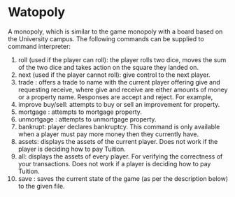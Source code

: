 # Watopoly
A monopoly, which is similar to the game monopoly with a board based on the University campus.
The following commands can be supplied to command interpreter:

1. roll (used if the player can roll): the player rolls two dice, moves the sum of the two dice and takes action on the square they landed on.
2. next (used if the player cannot roll): give control to the next player.
3. trade <name> <give> <receive>: offers a trade to name with the current player offering give and requesting receive, where give and receive are either amounts of money or a property name. Responses are accept and reject. For example,
4. improve <property> buy/sell: attempts to buy or sell an improvement for property.
5. mortgage <property>: attempts to mortgage property.
6. unmortgage <property>: attempts to unmortgage property.
7. bankrupt: player declares bankruptcy. This command is only available when a player must pay more money then they currently have.
8. assets: displays the assets of the current player. Does not work if the player is deciding how to pay Tuition.
9. all: displays the assets of every player. For verifying the correctness of your transactions. Does not work if a player is deciding how to pay Tuition.
10. save <filename>: saves the current state of the game (as per the description below) to the given file.
